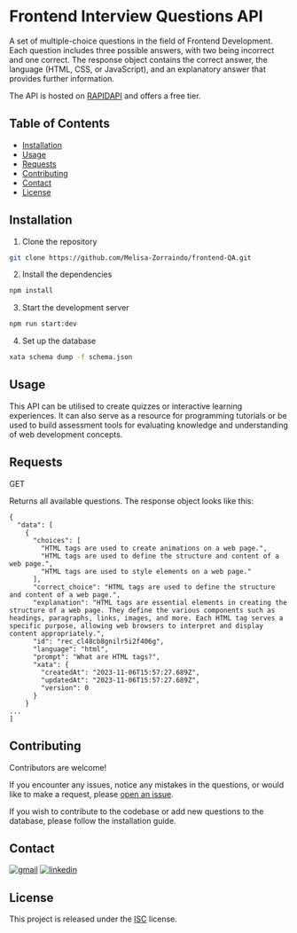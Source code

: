 # Frontend Interview Questions API

A set of multiple-choice questions in the field of Frontend Development. Each question includes three possible answers, with two being incorrect and one correct. The response object contains the correct answer, the language (HTML, CSS, or JavaScript), and an explanatory answer that provides further information.

The API is hosted on [RAPIDAPI](https://rapidapi.com/Melisa-Zorraindo/api/frontend-qa) and offers a free tier.

## Table of Contents

- [Installation](#installation)
- [Usage](#usage)
- [Requests](#requests)
- [Contributing](#contributing)
- [Contact](#contact)
- [License](#license)

## Installation

1. Clone the repository

```bash
git clone https://github.com/Melisa-Zorraindo/frontend-QA.git
```

2. Install the dependencies

```bash
npm install
```

3. Start the development server

```bash
npm run start:dev
```

4. Set up the database

```bash
xata schema dump -f schema.json
```

## Usage

This API can be utilised to create quizzes or interactive learning experiences. It can also serve as a resource for programming tutorials or be used to build assessment tools for evaluating knowledge and understanding of web development concepts.

## Requests

GET

Returns all available questions. The response object looks like this:

```
{
  "data": [
    {
      "choices": [
        "HTML tags are used to create animations on a web page.",
        "HTML tags are used to define the structure and content of a web page.",
        "HTML tags are used to style elements on a web page."
      ],
      "correct_choice": "HTML tags are used to define the structure and content of a web page.",
      "explanation": "HTML tags are essential elements in creating the structure of a web page. They define the various components such as headings, paragraphs, links, images, and more. Each HTML tag serves a specific purpose, allowing web browsers to interpret and display content appropriately.",
      "id": "rec_cl48cb8gnilr5i2f406g",
      "language": "html",
      "prompt": "What are HTML tags?",
      "xata": {
        "createdAt": "2023-11-06T15:57:27.689Z",
        "updatedAt": "2023-11-06T15:57:27.689Z",
        "version": 0
      }
    }
...
]
```

## Contributing

Contributors are welcome!

If you encounter any issues, notice any mistakes in the questions, or would like to make a request, please [open an issue](https://github.com/Melisa-Zorraindo/frontend-QA/issues).

If you wish to contribute to the codebase or add new questions to the database, please follow the installation guide.

## Contact

[![gmail](https://img.shields.io/badge/Gmail-D14836?style=for-the-badge&logo=gmail&logoColor=white)](mailto:melisa.zorraindo@gmail.com)
[![linkedin](https://img.shields.io/badge/LinkedIn-0077B5?style=for-the-badge&logo=linkedin&logoColor=white)](https://www.linkedin.com/in/melisa-zorraindo-81719618b/)

## License

This project is released under the [ISC](https://www.isc.org/licenses/) license.
